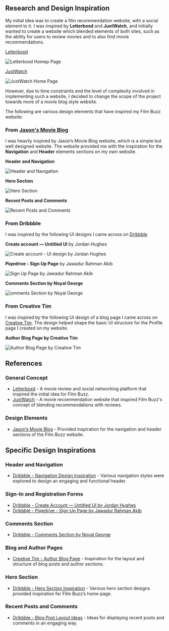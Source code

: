## Research and Design Inspiration

My initial idea was to create a film recommendation website, with a social element to it. I was inspired by **Letterboxd** and **JustWatch**, and initially wanted to create a website which blended elements of both sites, such as the ability for users to review movies and to also find movie recommendations.

[Letterboxd](https://letterboxd.com/)

![Letterboxd Homep Page](/documentation/research/letterboxd-1.png)

[JustWatch](https://www.justwatch.com/)

![JustWatch Home Page](/documentation/research/justwatch-1.png)

However, due to time constraints and the level of complexity involved in implementing such a website, I decided to change the scope of the project towards more of a movie blog style website.

The following are various design elements that have inspired my Film Buzz website:

### From [Jason's Movie Blog](https://jasonsmovieblog.com/)

I was heavily inspired by Jason’s Movie Blog website, which is a simple but well designed website. The website provided me with the inspiration for the **Navigation** and **Header** elements sections on my own website. 

**Header and Navigation**

![Header and Navigation](/documentation/research/jason-movie-blog-1.png)

**Hero Section**

![Hero Section](/documentation/research/jason-movie-blog-2.png)

**Recent Posts and Comments**

![Recent Posts and Comments](/documentation/research/jason-movie-blog-3.png)

### From Dribbble

I was inspired by the following UI designs I came across on [Dribbble](https://dribbble.com/)

**Create account — Untitled UI** by Jordan Hughes

![Create account - UI design by Jordan Hughes](/documentation/research/jordan-hughes-ui-1.jpg)

**Piqedrive - Sign Up Page** by Jawadur Rahman Akib

![Sign Up Page by Jawadur Rahman Akib ](/documentation/research/Piqedrive%20-%20Sign%20Up%20Page.png)


**Comments Section by Noyal George**

![omments Section by Noyal George](/documentation/research/comments-section-ui-1.png)

### From Creative Tim

I was inspired by the following UI design of a blog page I came across on [Creative Tim](https://demos.creative-tim.com/now-ui-design-system-pro/pages/blog/author.html). The design helped shape the basic UI structure for the Profile page I created on my website.

**Author Blog Page by Creative Tim**

![Author Blog Page by Creative Tim](/documentation/research/author-blog-page-creative-tim.png)

## References

### General Concept
- [Letterboxd](https://letterboxd.com) - A movie review and social networking platform that inspired the initial idea for Film Buzz.
- [JustWatch](https://www.justwatch.com) - A movie recommendation website that inspired Film Buzz's concept of blending recommendations with reviews.

### Design Elements
- [Jason’s Movie Blog](https://jasonsmovieblog.com) - Provided inspiration for the navigation and header sections of the Film Buzz website.

## Specific Design Inspirations

### Header and Navigation
- [Dribbble - Navigation Design Inspiration](https://dribbble.com) - Various navigation styles were explored to design an engaging and functional header.

### Sign-In and Registration Forms
- [Dribbble - Create Account — Untitled UI by Jordan Hughes](https://dribbble.com/shots/14256416-Create-account-Untitled-UI)
- [Dribbble - Piqedrive - Sign Up Page by Jawadur Rahman Akib](https://dribbble.com/shots/15656963-Piqedrive-Sign-Up-Page)

### Comments Section
- [Dribbble - Comments Section by Noyal George](https://dribbble.com/shots/15956833-Comments-Section)

### Blog and Author Pages
- [Creative Tim - Author Blog Page](https://www.creative-tim.com/product/author-blog-page) - Inspiration for the layout and structure of blog posts and author sections.

### Hero Section
- [Dribbble - Hero Section Inspiration](https://dribbble.com) - Various hero section designs provided inspiration for Film Buzz’s home page.

### Recent Posts and Comments
- [Dribbble - Blog Post Layout Ideas](https://dribbble.com) - Ideas for displaying recent posts and comments in an engaging way.





